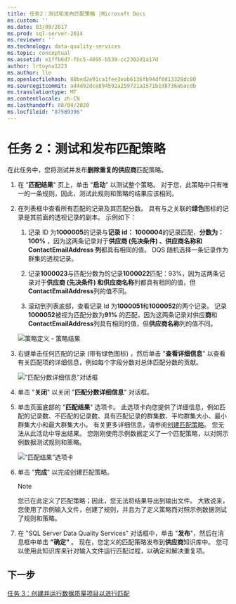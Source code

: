 ```yaml
---
title: 任务2：测试和发布匹配策略 |Microsoft Docs
ms.custom: ''
ms.date: 03/09/2017
ms.prod: sql-server-2014
ms.reviewer: ''
ms.technology: data-quality-services
ms.topic: conceptual
ms.assetid: e1ffb6d7-fbc5-4695-b538-cc2302d1a17d
author: lrtoyou1223
ms.author: lle
ms.openlocfilehash: 88bed2e91ca1fee3eab6136fb94df0d13328dc80
ms.sourcegitcommit: ad4d92dce894592a259721a1571b1d8736abacdb
ms.translationtype: MT
ms.contentlocale: zh-CN
ms.lasthandoff: 08/04/2020
ms.locfileid: "87589396"
---
```

# <a name="task-2-testing-and-publishing-the-matching-policy"></a>任务 2：测试和发布匹配策略
  在此任务中，您将测试并发布**删除重复的供应商**匹配策略。  
  
1.  在 "**匹配结果**" 页上，单击 "**启动**" 以测试整个策略。 对于您，此策略中只有唯一的一条规则，因此，测试此规则和策略的结果应该相同。  
  
2.  在列表框中查看所有匹配的记录及其匹配分数。 具有与之关联的**绿色**图标的记录是其前面的透视记录的副本。 示例如下：  
  
    1.  记录 ID 为**1000005**的记录与**记录 id： 1000004**的记录匹配，**分数为： 100%** ，因为这两条记录对于**供应商 (先决条件) **、**供应商名称**和**ContactEmailAddress 列**都具有相同的值。 DQS 随机选择一条记录作为群集的透视记录。  
  
    2.  记录**1000023**与匹配分数为的记录**1000022**匹配：93%，因为这两条记录对于**供应商 (先决条件) **和**供应商名称**列都具有相同的值，但**ContactEmailAddress**列的值不同。  
  
    3.  滚动到列表底部，查看记录 Id 为**1000051**和**1000052**的两个记录。 记录**1000052**被视为匹配分数为**91%** 的匹配，因为这两条记录对供应**商**和**ContactEmailAddress**列具有相同的值，但**供应商名称**列的值不同。  
  
     ![策略定义 - 策略结果](../../2014/tutorials/media/et-testingandpublishingthematchingpolicy-01.jpg "策略定义 - 策略结果")  
  
3.  右键单击任何匹配的记录 (带有绿色图标) ，然后单击 "**查看详细信息**" 以查看有关匹配项的详细信息，例如每个字段分数对总体匹配分数的贡献。  
  
     ![“匹配分数详细信息”对话框](../../2014/tutorials/media/et-testingandpublishingthematchingpolicy-02.jpg "“匹配分数详细信息”对话框")  
  
4.  单击 "**关闭**" 以关闭 "**匹配分数详细信息**" 对话框。  
  
5.  单击页面底部的 "**匹配结果**" 选项卡。 此选项卡向您提供了详细信息，例如匹配的记录数、不匹配的记录数、具有匹配记录的群集数、平均群集大小、最小群集大小和最大群集大小。 有关更多详细信息，请参阅[创建匹配策略](https://msdn.microsoft.com/library/hh270290.aspx)。 您无法从此活动中导出结果。 您刚刚使用示例数据定义了一个匹配策略，以对照示例数据测试规则和策略。  
  
     ![“匹配结果”选项卡](../../2014/tutorials/media/et-testingandpublishingthematchingpolicy-03.jpg "“匹配结果”选项卡")  
  
6.  单击 "**完成**" 以完成创建匹配策略。  
  
    > [!NOTE]  
    >  您已在此定义了匹配策略；因此，您无法将结果导出到输出文件。 大致说来，您使用了示例输入文件，创建了规则，并且为了定义策略而对照示例数据测试了规则和策略。  
  
7.  在 "SQL Server Data Quality Services" 对话框中，单击 "**发布**"，然后在消息框中单击 **"确定"** 。 现在，您定义的匹配策略发布到**供应商**知识库中。 您可以使用此知识库来针对输入文件运行匹配过程，以确定和解决重复项。  
  
## <a name="next-step"></a>下一步  
 [任务 3：创建并运行数据质量项目以进行匹配](../../2014/tutorials/task-3-creating-and-running-a-data-quality-project-for-matching.md)  
  
  
